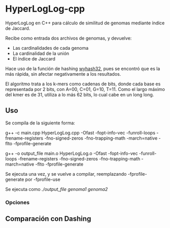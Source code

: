 # HyperLogLog-cpp
HyperLogLog en C++ para cálculo de similitud de genomas mediante índice de Jaccard. 

Recibe como entrada dos archivos de genomas, y devuelve:
- Las cardinalidades de cada genoma
- La cardinalidad de la unión
- El índice de Jaccard

Hace uso de la función de hashing [wyhash32](https://github.com/wangyi-fudan/wyhash), pues se encontró que es la más rápida, sin afectar negativamente a los resultados.

El algoritmo trata a los k-mers como cadenas de bits, donde cada base es representada por 2 bits, con A=00, C=01, G=10, T=11. Como el largo máximo del kmer es de 31, utiliza a lo más 62 bits, lo cual cabe en un long long.


## Uso
Se compila de la siguiente forma:

g++ -c main.cpp HyperLogLog.cpp -Ofast -fopt-info-vec -funroll-loops -frename-registers -fno-signed-zeros -fno-trapping-math -march=native -flto -fprofile-generate

g++ -o output_file main.o HyperLogLog.o -Ofast -fopt-info-vec -funroll-loops -frename-registers -fno-signed-zeros -fno-trapping-math -march=native -flto -fprofile-generate

Se ejecuta una vez, y se vuelve a compilar, reemplazando -fprofile-generate por -fprofile-use

Se ejecuta como *./output_file genoma1 genoma2*

### Opciones

## Comparación con Dashing
